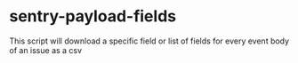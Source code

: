 # sentry-payload-fields
This script will download a specific field or list of fields for every event body of an issue as a csv
